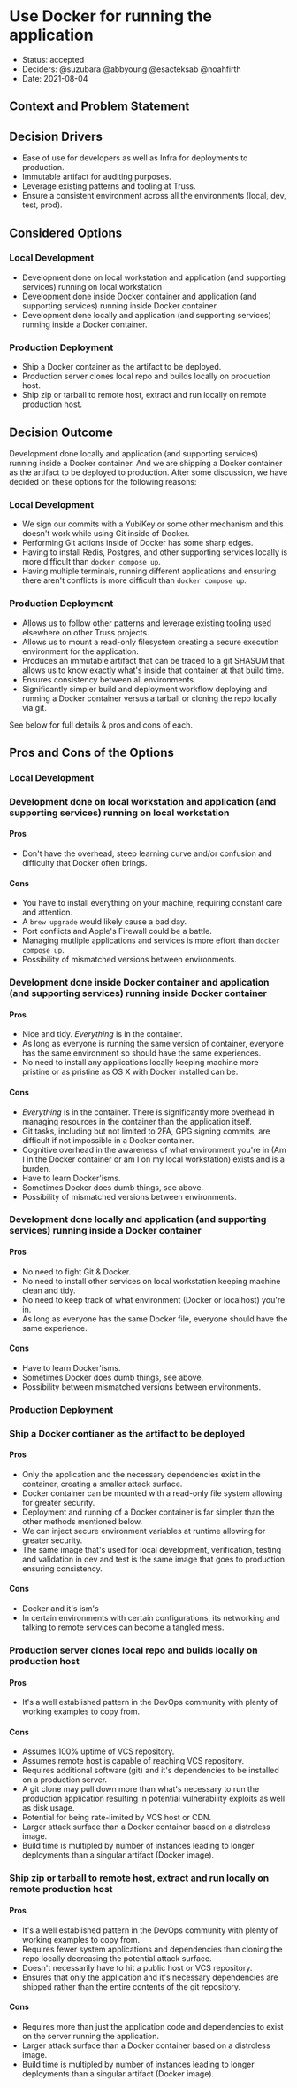 # Use Docker for running the application

- Status: accepted
- Deciders: @suzubara @abbyoung @esacteksab @noahfirth
- Date: 2021-08-04

## Context and Problem Statement

## Decision Drivers

- Ease of use for developers as well as Infra for deployments to production.
- Immutable artifact for auditing purposes.
- Leverage existing patterns and tooling at Truss.
- Ensure a consistent environment across all the environments (local, dev, test, prod).

## Considered Options

### Local Development

- Development done on local workstation and application (and supporting services) running on local workstation
- Development done inside Docker container and application (and supporting services) running inside Docker container.
- Development done locally and application (and supporting services) running inside a Docker container.

### Production Deployment

- Ship a Docker container as the artifact to be deployed.
- Production server clones local repo and builds locally on production host.
- Ship zip or tarball to remote host, extract and run locally on remote production host.

## Decision Outcome

Development done locally and application (and supporting services) running inside a Docker container. And we are shipping a Docker container as the artifact to be deployed to production. After some discussion, we have decided on these options for the following reasons:

### Local Development

- We sign our commits with a YubiKey or some other mechanism and this doesn't work while using Git inside of Docker.
- Performing Git actions inside of Docker has some sharp edges.
- Having to install Redis, Postgres, and other supporting services locally is more difficult than `docker compose up`.
- Having multiple terminals, running different applications and ensuring there aren't conflicts is more difficult than `docker compose up`.

### Production Deployment

- Allows us to follow other patterns and leverage existing tooling used elsewhere on other Truss projects.
- Allows us to mount a read-only filesystem creating a secure execution environment for the application.
- Produces an immutable artifact that can be traced to a git SHASUM that allows us to know exactly what's inside that container at that build time.
- Ensures consistency between all environments.
- Significantly simpler build and deployment workflow deploying and running a Docker container versus a tarball or cloning the repo locally via git.

See below for full details & pros and cons of each.

## Pros and Cons of the Options <!-- optional -->
### Local Development

### Development done on local workstation and application (and supporting services) running on local workstation

#### Pros

- Don't have the overhead, steep learning curve and/or confusion and difficulty that Docker often brings.

#### Cons

- You have to install everything on your machine, requiring constant care and attention.
- A `brew upgrade` would likely cause a bad day.
- Port conflicts and Apple's Firewall could be a battle.
- Managing mutliple applications and services is more effort than `docker compose up`.
- Possibility of mismatched versions between environments.

### Development done inside Docker container and application (and supporting services) running inside Docker container

#### Pros

- Nice and tidy. _Everything_ is in the container.
- As long as everyone is running the same version of container, everyone has the same environment so should have the same experiences.
- No need to install any applications locally keeping machine more pristine or as pristine as OS X with Docker installed can be.

#### Cons

- _Everything_ is in the container. There is significantly more overhead in managing resources in the container than the application itself.
- Git tasks, including but not limited to 2FA, GPG signing commits, are difficult if not impossible in a Docker container.
- Cognitive overhead in the awareness of what environment you're in (Am I in the Docker container or am I on my local workstation) exists and is a burden.
- Have to learn Docker'isms.
- Sometimes Docker does dumb things, see above.
- Possibility of mismatched versions between environments.

### Development done locally and application (and supporting services) running inside a Docker container

#### Pros

- No need to fight Git & Docker.
- No need to install other services on local workstation keeping machine clean and tidy.
- No need to keep track of what environment (Docker or localhost) you're in.
- As long as everyone has the same Docker file, everyone should have the same experience.

#### Cons

- Have to learn Docker'isms.
- Sometimes Docker does dumb things, see above.
- Possibility between mismatched versions between environments.

### Production Deployment

### Ship a Docker contianer as the artifact to be deployed

#### Pros

- Only the application and the necessary dependencies exist in the container, creating a smaller attack surface.
- Docker container can be mounted with a read-only file system allowing for greater security.
- Deployment and running of a Docker container is far simpler than the other methods mentioned below.
- We can inject secure environment variables at runtime allowing for greater security.
- The same image that's used for local development, verification, testing and validation in dev and test is the same image that goes to production ensuring consistency.

#### Cons

- Docker and it's ism's
- In certain environments with certain configurations, its networking and talking to remote services can become a tangled mess.

### Production server clones local repo and builds locally on production host

#### Pros

- It's a well established pattern in the DevOps community with plenty of working examples to copy from.

#### Cons

- Assumes 100% uptime of VCS repository.
- Assumes remote host is capable of reaching VCS repository.
- Requires additional software (git) and it's dependencies to be installed on a production server.
- A git clone may pull down more than what's necessary to run the production application resulting in potential vulnerability exploits as well as disk usage.
- Potential for being rate-limited by VCS host or CDN.
- Larger attack surface than a Docker container based on a distroless image.
- Build time is multipled by number of instances leading to longer deployments than a singular artifact (Docker image).

### Ship zip or tarball to remote host, extract and run locally on remote production host

#### Pros

- It's a well established pattern in the DevOps community with plenty of working examples to copy from.
- Requires fewer system applications and dependencies than cloning the repo locally decreasing the potential attack surface.
- Doesn't necessarily have to hit a public host or VCS repository.
- Ensures that only the application and it's necessary dependencies are shipped rather than the entire contents of the git repository.

#### Cons

- Requires more than just the application code and dependencies to exist on the server running the application.
- Larger attack surface than a Docker container based on a distroless image.
- Build time is multipled by number of instances leading to longer deployments than a singular artifact (Docker image).
